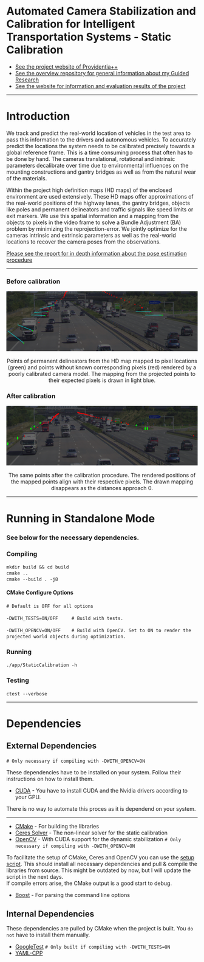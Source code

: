# Automated Camera Stabilization and Calibration for Intelligent Transportation Systems - Static Calibration

- [See the project website of Providentia++](https://innovation-mobility.com/en)
- [See the overview repository for general information about my Guided Research](https://github.com/Brucknem/GuidedResearch)
- [See the website for information and evaluation results of the project](https://brucknem.github.io/StaticCalibration)

*** 

# Introduction

We track and predict the real-world location of vehicles in the test area to pass this information to the drivers and
autonomous vehicles. To accurately predict the locations the system needs to be calibrated precisely towards a global
reference frame. This is a time consuming process that often has to be done by hand. The cameras translational,
rotational and intrinsic parameters decalibrate over time due to environmental influences on the mounting constructions
and gantry bridges as well as from the natural wear of the materials.

Within the project high definition maps (HD maps) of the enclosed environment are used extensively. These HD maps offer
approximations of the real-world positions of the highway lanes, the gantry bridges, objects like poles and permanent
delineators and traffic signals like speed limits or exit markers. We use this spatial information and a mapping from
the objects to pixels in the video frame to solve a Bundle Adjustment (BA) problem by minimizing the reprojection-error.
We jointly optimize for the cameras intrinsic and extrinsic parameters as well as the real-world locations to recover
the camera poses from the observations.

[Please see the report for in depth information about the pose estimation procedure](https://github.com/Brucknem/GuidedResearch/blob/main/report/report.pdf)

***

### Before calibration

![The uncalibrated camera pose.](https://github.com/Brucknem/GuidedResearch/blob/main/report/images/calibration/background_uncalibrated_with_mapping.png?raw=true)
<p align="center">
Points of permanent delineators from the HD map mapped to pixel locations (green) and points without known corresponding pixels (red) rendered by a poorly calibrated camera model.
The mapping from the projected points to their expected pixels is drawn in light blue.
</p>

### After calibration

![The calibrated camera pose.](https://github.com/Brucknem/GuidedResearch/blob/main/report/images/calibration/background_calibrated.png?raw=true)
<p align="center">
The same points after the calibration procedure.
The rendered positions of the mapped points align with their respective pixels.
The drawn mapping disappears as the distances approach 0.
</p>

***

# Running in Standalone Mode

### See below for the necessary dependencies.

### Compiling

```shell
mkdir build && cd build
cmake ..
cmake --build . -j8
```

#### CMake Configure Options

```shell
# Default is OFF for all options

-DWITH_TESTS=ON/OFF     # Build with tests. 

-DWITH_OPENCV=ON/OFF    # Build with OpenCV. Set to ON to render the projected world objects during optimization. 

```

### Running

```shell
./app/StaticCalibration -h 
```

### Testing

```shell
ctest --verbose
```

***

# Dependencies

## External Dependencies

`# Only necessary if compiling with -DWITH_OPENCV=ON`

These dependencies have to be installed on your system. Follow their instructions on how to install them.

- [CUDA](https://docs.nvidia.com/cuda/cuda-installation-guide-linux/index.html) - You have to install CUDA and the
  Nvidia drivers according to your GPU.

There is no way to automate this proces as it is dependend on your system.

***

- [CMake](https://cmake.org/) - For building the libraries
- [Ceres Solver](http://ceres-solver.org/) - The non-linear solver for the static calibration
- [OpenCV](https://docs.opencv.org/master/d7/d9f/tutorial_linux_install.html) - With CUDA support for the dynamic
  stabilization `# Only necessary if compiling with -DWITH_OPENCV=ON`

To facilitate the setup of CMake, Ceres and OpenCV you can use the [setup script](/extern/setup_ceres_opencv.sh). This
should install all necessary dependencies and pull & compile the libraries from source. This might be outdated by now,
but I will update the script in the next days.  
If compile errors arise, the CMake output is a good start to debug.

- [Boost](https://www.boost.org/) - For parsing the command line options

## Internal Dependencies

These dependencies are pulled by CMake when the project is built. You `do not` have to install them manually.

- [GoogleTest](https://github.com/google/googletest) `# Only built if compiling with -DWITH_TESTS=ON`
- [YAML-CPP](https://github.com/jbeder/yaml-cpp.git)
